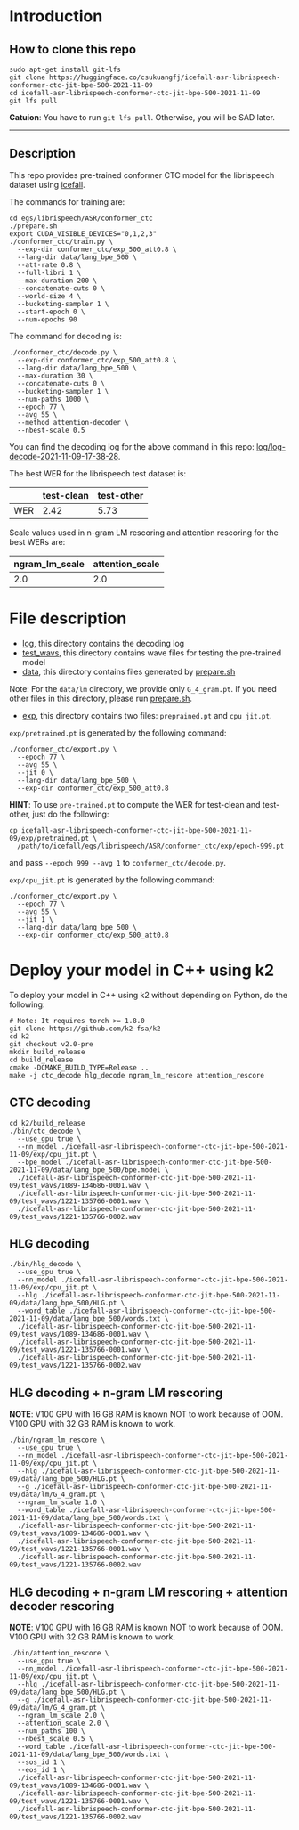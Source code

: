 # Introduction

## How to clone this repo
```
sudo apt-get install git-lfs
git clone https://huggingface.co/csukuangfj/icefall-asr-librispeech-conformer-ctc-jit-bpe-500-2021-11-09
cd icefall-asr-librispeech-conformer-ctc-jit-bpe-500-2021-11-09
git lfs pull
```

**Catuion**: You have to run `git lfs pull`. Otherwise, you will be SAD later.

-----

## Description

This repo provides pre-trained conformer CTC model for the librispeech dataset
using [icefall][icefall].

The commands for training are:

```
cd egs/librispeech/ASR/conformer_ctc
./prepare.sh
export CUDA_VISIBLE_DEVICES="0,1,2,3"
./conformer_ctc/train.py \
  --exp-dir conformer_ctc/exp_500_att0.8 \
  --lang-dir data/lang_bpe_500 \
  --att-rate 0.8 \
  --full-libri 1 \
  --max-duration 200 \
  --concatenate-cuts 0 \
  --world-size 4 \
  --bucketing-sampler 1 \
  --start-epoch 0 \
  --num-epochs 90
```

The command for decoding is:
```
./conformer_ctc/decode.py \
  --exp-dir conformer_ctc/exp_500_att0.8 \
  --lang-dir data/lang_bpe_500 \
  --max-duration 30 \
  --concatenate-cuts 0 \
  --bucketing-sampler 1 \
  --num-paths 1000 \
  --epoch 77 \
  --avg 55 \
  --method attention-decoder \
  --nbest-scale 0.5
```

You can find the decoding log for the above command in this
repo: [log/log-decode-2021-11-09-17-38-28](log/log-decode-2021-11-09-17-38-28).

The best WER for the librispeech test dataset is:

|     | test-clean | test-other |
|-----|------------|------------|
| WER | 2.42       | 5.73       |

Scale values used in n-gram LM rescoring and attention rescoring for the best WERs are:

| ngram_lm_scale | attention_scale |
|----------------|-----------------|
| 2.0            | 2.0             |


# File description

- [log][log], this directory contains the decoding log
- [test_wavs][test_wavs], this directory contains wave files for testing the pre-trained model
- [data][data], this directory contains files generated by [prepare.sh][prepare]

Note: For the `data/lm` directory, we provide only `G_4_gram.pt`. If you need other files
in this directory, please run [prepare.sh][prepare].

- [exp][exp], this directory contains two files: `preprained.pt` and `cpu_jit.pt`.

`exp/pretrained.pt` is generated by the following command:
```
./conformer_ctc/export.py \
  --epoch 77 \
  --avg 55 \
  --jit 0 \ 
  --lang-dir data/lang_bpe_500 \
  --exp-dir conformer_ctc/exp_500_att0.8
```

**HINT**: To use `pre-trained.pt` to compute the WER for test-clean and test-other,
just do the following:
```
cp icefall-asr-librispeech-conformer-ctc-jit-bpe-500-2021-11-09/exp/pretrained.pt \
  /path/to/icefall/egs/librispeech/ASR/conformer_ctc/exp/epoch-999.pt
```
and pass `--epoch 999 --avg 1` to `conformer_ctc/decode.py`.

`exp/cpu_jit.pt` is generated by the following command:
```
./conformer_ctc/export.py \
  --epoch 77 \
  --avg 55 \
  --jit 1 \ 
  --lang-dir data/lang_bpe_500 \
  --exp-dir conformer_ctc/exp_500_att0.8
```

# Deploy your model in C++ using k2

To deploy your model in C++ using k2 without depending on Python, do the following:

```
# Note: It requires torch >= 1.8.0
git clone https://github.com/k2-fsa/k2
cd k2
git checkout v2.0-pre
mkdir build_release
cd build_release
cmake -DCMAKE_BUILD_TYPE=Release ..
make -j ctc_decode hlg_decode ngram_lm_rescore attention_rescore
```

## CTC decoding
```
cd k2/build_release
./bin/ctc_decode \
  --use_gpu true \
  --nn_model ./icefall-asr-librispeech-conformer-ctc-jit-bpe-500-2021-11-09/exp/cpu_jit.pt \
  --bpe_model ./icefall-asr-librispeech-conformer-ctc-jit-bpe-500-2021-11-09/data/lang_bpe_500/bpe.model \
  ./icefall-asr-librispeech-conformer-ctc-jit-bpe-500-2021-11-09/test_wavs/1089-134686-0001.wav \
  ./icefall-asr-librispeech-conformer-ctc-jit-bpe-500-2021-11-09/test_wavs/1221-135766-0001.wav \
  ./icefall-asr-librispeech-conformer-ctc-jit-bpe-500-2021-11-09/test_wavs/1221-135766-0002.wav
```

## HLG decoding

```
./bin/hlg_decode \
  --use_gpu true \
  --nn_model ./icefall-asr-librispeech-conformer-ctc-jit-bpe-500-2021-11-09/exp/cpu_jit.pt \
  --hlg ./icefall-asr-librispeech-conformer-ctc-jit-bpe-500-2021-11-09/data/lang_bpe_500/HLG.pt \
  --word_table ./icefall-asr-librispeech-conformer-ctc-jit-bpe-500-2021-11-09/data/lang_bpe_500/words.txt \
  ./icefall-asr-librispeech-conformer-ctc-jit-bpe-500-2021-11-09/test_wavs/1089-134686-0001.wav \
  ./icefall-asr-librispeech-conformer-ctc-jit-bpe-500-2021-11-09/test_wavs/1221-135766-0001.wav \
  ./icefall-asr-librispeech-conformer-ctc-jit-bpe-500-2021-11-09/test_wavs/1221-135766-0002.wav
```

## HLG decoding + n-gram LM rescoring

**NOTE**: V100 GPU with 16 GB RAM is known NOT to work because of OOM.
V100 GPU with 32 GB RAM is known to work.

```
./bin/ngram_lm_rescore \
  --use_gpu true \
  --nn_model ./icefall-asr-librispeech-conformer-ctc-jit-bpe-500-2021-11-09/exp/cpu_jit.pt \
  --hlg ./icefall-asr-librispeech-conformer-ctc-jit-bpe-500-2021-11-09/data/lang_bpe_500/HLG.pt \
  --g ./icefall-asr-librispeech-conformer-ctc-jit-bpe-500-2021-11-09/data/lm/G_4_gram.pt \
  --ngram_lm_scale 1.0 \
  --word_table ./icefall-asr-librispeech-conformer-ctc-jit-bpe-500-2021-11-09/data/lang_bpe_500/words.txt \
  ./icefall-asr-librispeech-conformer-ctc-jit-bpe-500-2021-11-09/test_wavs/1089-134686-0001.wav \
  ./icefall-asr-librispeech-conformer-ctc-jit-bpe-500-2021-11-09/test_wavs/1221-135766-0001.wav \
  ./icefall-asr-librispeech-conformer-ctc-jit-bpe-500-2021-11-09/test_wavs/1221-135766-0002.wav
```

## HLG decoding + n-gram LM rescoring + attention decoder rescoring

**NOTE**: V100 GPU with 16 GB RAM is known NOT to work because of OOM.
V100 GPU with 32 GB RAM is known to work.

```
./bin/attention_rescore \
  --use_gpu true \
  --nn_model ./icefall-asr-librispeech-conformer-ctc-jit-bpe-500-2021-11-09/exp/cpu_jit.pt \
  --hlg ./icefall-asr-librispeech-conformer-ctc-jit-bpe-500-2021-11-09/data/lang_bpe_500/HLG.pt \
  --g ./icefall-asr-librispeech-conformer-ctc-jit-bpe-500-2021-11-09/data/lm/G_4_gram.pt \
  --ngram_lm_scale 2.0 \
  --attention_scale 2.0 \
  --num_paths 100 \
  --nbest_scale 0.5 \
  --word_table ./icefall-asr-librispeech-conformer-ctc-jit-bpe-500-2021-11-09/data/lang_bpe_500/words.txt \
  --sos_id 1 \
  --eos_id 1 \
  ./icefall-asr-librispeech-conformer-ctc-jit-bpe-500-2021-11-09/test_wavs/1089-134686-0001.wav \
  ./icefall-asr-librispeech-conformer-ctc-jit-bpe-500-2021-11-09/test_wavs/1221-135766-0001.wav \
  ./icefall-asr-librispeech-conformer-ctc-jit-bpe-500-2021-11-09/test_wavs/1221-135766-0002.wav
```

[prepare]: https://github.com/k2-fsa/icefall/blob/master/egs/librispeech/ASR/prepare.sh
[exp]: https://huggingface.co/csukuangfj/icefall-asr-librispeech-conformer-ctc-jit-bpe-500-2021-11-09/tree/main/exp
[data]: https://huggingface.co/csukuangfj/icefall-asr-librispeech-conformer-ctc-jit-bpe-500-2021-11-09/tree/main/data
[test_wavs]: https://huggingface.co/csukuangfj/icefall-asr-librispeech-conformer-ctc-jit-bpe-500-2021-11-09/tree/main/test_wavs
[log]: https://huggingface.co/csukuangfj/icefall-asr-librispeech-conformer-ctc-jit-bpe-500-2021-11-09/tree/main/log
[icefall]: https://github.com/k2-fsa/icefall
